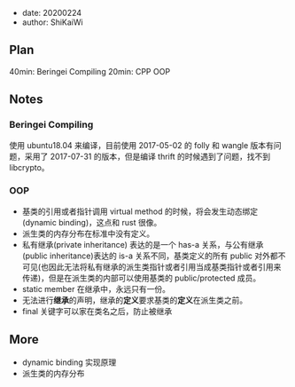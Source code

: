- date: 20200224 
- author: ShiKaiWi

## Plan
40min: Beringei Compiling
20min: CPP OOP

## Notes
### Beringei Compiling
使用 ubuntu18.04 来编译，目前使用 2017-05-02 的 folly 和 wangle 版本有问题，采用了 2017-07-31 的版本，但是编译 thrift 的时候遇到了问题，找不到 libcrypto。

### OOP
- 基类的引用或者指针调用 virtual method 的时候，将会发生动态绑定(dynamic binding)，这点和 rust 很像。
- 派生类的内存分布在标准中没有定义。
- 私有继承(private inheritance) 表达的是一个 has-a 关系，与公有继承(public inheritance)表达的 is-a 关系不同，基类定义的所有 public 对外都不可见(也因此无法将私有继承的派生类指针或者引用当成基类指针或者引用来传递)，但是在派生类的内部可以使用基类的 public/protected 成员。
- static member 在继承中，永远只有一份。
- 无法进行**继承**的声明，继承的**定义**要求基类的**定义**在派生类之前。
- final 关键字可以家在类名之后，防止被继承

## More
- dynamic binding 实现原理
- 派生类的内存分布
